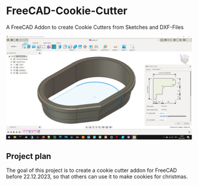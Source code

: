 # FreeCAD-Cookie-Cutter
A FreeCAD Addon to create Cookie Cutters from Sketches and DXF-Files

![](images/fusion-360-cookie-cutter-addin.png)

## Project plan

The goal of this project is to create a cookie cutter addon for FreeCAD before 22.12.2023, so that others can use it to make cookies for christmas.
